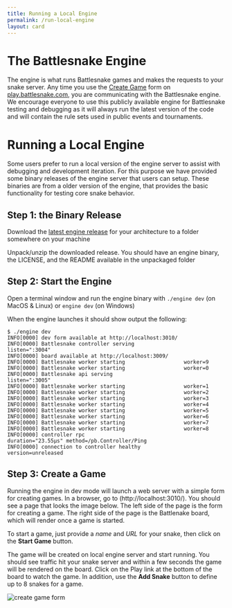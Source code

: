 ```yaml
---
title: Running a Local Engine
permalink: /run-local-engine
layout: card
---
```


# The Battlesnake Engine

The engine is what runs Battlesnake games and makes the requests to your snake server. Any time you use the [Create Game](https://play.battlesnake.com/account/games/create/) form on [play.battlesnake.com](play.battlesnake.com), you are communicating with the Battlesnake engine. We encourage everyone to use this publicly available engine for Battlesnake testing and debugging as it will always run the latest version of the code and will contain the rule sets used in public events and tournaments.

# Running a Local Engine

Some users prefer to run a local version of the engine server to assist with debugging and development iteration. For this purpose we have provided some binary releases of the engine server that users can setup. These binaries are from a older version of the engine, that provides the basic functionality for testing core snake behavior.

## Step 1:  the Binary Release

Download the [latest engine release](https://github.com/battlesnakeio/engine/releases/tag/0.2.25) for your architecture to a folder somewhere on your machine

Unpack/unzip the downloaded release. You should have an engine binary, the LICENSE, and the README available in the unpackaged folder


## Step 2: Start the Engine

Open a terminal window and run the engine binary with `./engine dev` (on MacOS & Linux) or `engine dev` (on Windows)

When the engine launches it should show output the following:

```
$ ./engine dev
INFO[0000] dev form available at http://localhost:3010/
INFO[0000] Battlesnake controller serving                listen=":3004"
INFO[0000] board available at http://localhost:3009/
INFO[0000] Battlesnake worker starting                   worker=9
INFO[0000] Battlesnake worker starting                   worker=0
INFO[0000] Battlesnake api serving                       listen=":3005"
INFO[0000] Battlesnake worker starting                   worker=1
INFO[0000] Battlesnake worker starting                   worker=2
INFO[0000] Battlesnake worker starting                   worker=3
INFO[0000] Battlesnake worker starting                   worker=4
INFO[0000] Battlesnake worker starting                   worker=5
INFO[0000] Battlesnake worker starting                   worker=6
INFO[0000] Battlesnake worker starting                   worker=7
INFO[0000] Battlesnake worker starting                   worker=8
INFO[0000] controller rpc                                duration="23.55µs" method=/pb.Controller/Ping
INFO[0000] connection to controller healthy              version=unreleased
```

## Step 3: Create a Game

Running the engine in dev mode will launch a web server with a simple form for creating games. In a browser, go to (http://localhost:3010/). You should see a page that looks the image below. The left side of the page is the form for creating a game. The right side of the page is the Battlenake board, which will render once a game is started.

To start a game, just provide a *name* and *URL* for your snake, then click on the **Start Game** button.

The game will be created on local engine server and start running. You should see traffic hit your snake server and within a few seconds the game will be rendered on the board. Click on the Play link at the bottom of the board to watch the game. In addition, use the **Add Snake** button to define up to 8 snakes for a game.

<img src="/assets/images/engine-devmode-form.png" alt="create game form"/>
